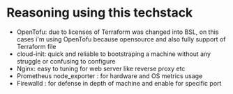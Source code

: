 # Reasoning using this techstack

- OpenTofu: due to licenses of Terraform was changed into BSL, on this cases i'm using OpenTofu because opensource and also fully support of Terraform file
- cloud-init: quick and reliable to bootstraping a machine without any struggle or confusing to configure
- Nginx: easy to tuning for web server like reverse proxy etc
- Prometheus node_exporter : for hardware and OS metrics usage
- Firewalld : for defense in depth of machine and enable for specific port
